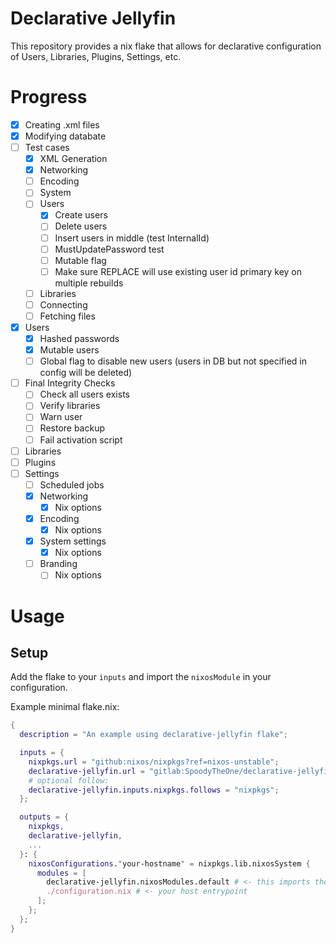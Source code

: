 # Declarative Jellyfin

This repository provides a nix flake that allows for declarative configuration of
Users, Libraries, Plugins, Settings, etc.

# Progress

- [x] Creating .xml files
- [x] Modifying databate
- [ ] Test cases
    - [x] XML Generation
    - [x] Networking
    - [ ] Encoding
    - [ ] System
    - [ ] Users
        - [x] Create users
        - [ ] Delete users
        - [ ] Insert users in middle (test InternalId)
        - [ ] MustUpdatePassword test
        - [ ] Mutable flag
        - [ ] Make sure REPLACE will use existing user id primary key on multiple rebuilds
    - [ ] Libraries
    - [ ] Connecting
    - [ ] Fetching files

- [x] Users
    - [x] Hashed passwords
    - [x] Mutable users
    - [ ] Global flag to disable new users (users in DB but not specified in config will be deleted)
- [ ] Final Integrity Checks
    - [ ] Check all users exists
    - [ ] Verify libraries
    - [ ] Warn user
    - [ ] Restore backup
    - [ ] Fail activation script
- [ ] Libraries
- [ ] Plugins
- [ ] Settings
    - [ ] Scheduled jobs
    - [x] Networking
        - [x] Nix options
    - [x] Encoding
        - [x] Nix options
    - [x] System settings
        - [x] Nix options
    - [ ] Branding
        - [ ] Nix options

# Usage
## Setup
Add the flake to your `inputs` and import the `nixosModule` in your configuration.

Example minimal flake.nix:
```nix
{
  description = "An example using declarative-jellyfin flake";

  inputs = {
    nixpkgs.url = "github:nixos/nixpkgs?ref=nixos-unstable";
    declarative-jellyfin.url = "gitlab:SpoodyTheOne/declarative-jellyfin";
    # optional follow:
    declarative-jellyfin.inputs.nixpkgs.follows = "nixpkgs";
  };

  outputs = {
    nixpkgs,
    declarative-jellyfin,
    ...
  }: {
    nixosConfigurations."your-hostname" = nixpkgs.lib.nixosSystem {
      modules = [
        declarative-jellyfin.nixosModules.default # <- this imports the NixOS module that provides the options
        ./configuration.nix # <- your host entrypoint
      ];
    };
  };
}
```
